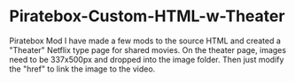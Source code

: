 # Piratebox-Custom-HTML-w-Theater
Piratebox Mod
I have made a few mods to the source HTML and created a "Theater" Netflix type page for shared movies.  On the theater page, images
need to be 337x500px and dropped into the image folder.  Then just modify the "href" to link the image to the video.
